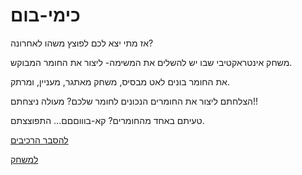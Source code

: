 # כימי-בום

אז מתי יצא לכם לפוצץ משהו לאחרונה?

משחק אינטראקטיבי שבו יש להשלים את המשימה- ליצור את החומר המבוקש.

את החומר בונים לאט מבסיס, משחק מאתגר, מעניין, ומרתק.

הצלחתם ליצור את החומרים הנכונים לחומר שלכם? מעולה ניצחתם!!

טעיתם באחד מהחומרים? קא-בוווםםם... התפוצצתם.

[להסבר הרכיבים](https://github.com/game-devcourse/chimi-boom/blob/main/formal-elements.md)

[למשחק](https://edenxhadar.itch.io/chimi-boom)

